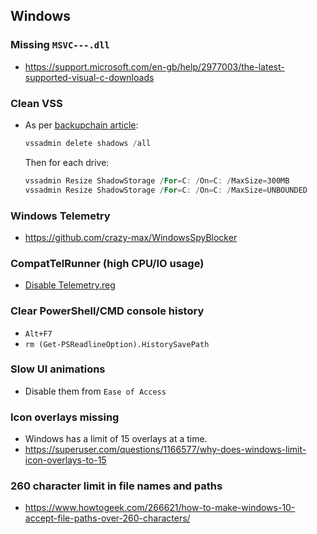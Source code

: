 ## Windows
### Missing `MSVC---.dll`
- https://support.microsoft.com/en-gb/help/2977003/the-latest-supported-visual-c-downloads

### Clean VSS
- As per [backupchain article](http://backupchain.com/i/how-to-delete-all-vss-shadows-and-orphaned-shadows):
    ```powershell
    vssadmin delete shadows /all
    ```
    Then for each drive:
    ```powershell
    vssadmin Resize ShadowStorage /For=C: /On=C: /MaxSize=300MB
    vssadmin Resize ShadowStorage /For=C: /On=C: /MaxSize=UNBOUNDED
    ```

### Windows Telemetry
- https://github.com/crazy-max/WindowsSpyBlocker

### CompatTelRunner (high CPU/IO usage)
- [Disable Telemetry.reg](Regs/Disable%20CompatTelRunner.reg)

### Clear PowerShell/CMD console history
- `Alt+F7`
- `rm (Get-PSReadlineOption).HistorySavePath`

### Slow UI animations
- Disable them from `Ease of Access`

### Icon overlays missing
- Windows has a limit of 15 overlays at a time.
- https://superuser.com/questions/1166577/why-does-windows-limit-icon-overlays-to-15

### 260 character limit in file names and paths
- https://www.howtogeek.com/266621/how-to-make-windows-10-accept-file-paths-over-260-characters/